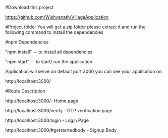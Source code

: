 #Download this project 

https://github.com/Wishvanath/VillageApplication

#Project folder
You will get a zip folder please extract it and run the following command 
to install the dependencies

#npm Dependencies

"npm install" -- to install all dependencies

"npm start" -- to start/ run the application

Application will serve on default port 3000
you can see your application on:

http://localhost:3000/

#Route Description

http://localhost:3000/- Home page

http://localhost:3000/verify - OTP verification page

http://localhost:3000/login - Login Page

http://localhost:3000/#getstartedbody - Signup Body

